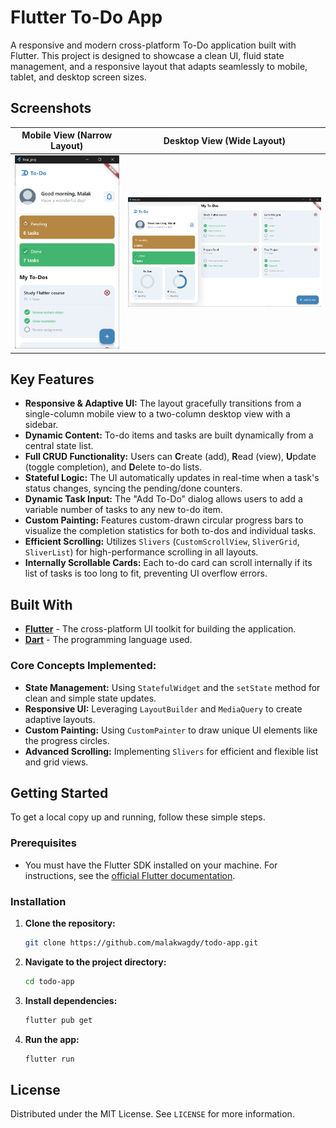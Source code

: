 # Flutter To-Do App

A responsive and modern cross-platform To-Do application built with Flutter. This project is designed to showcase a clean UI, fluid state management, and a responsive layout that adapts seamlessly to mobile, tablet, and desktop screen sizes.

## Screenshots

| Mobile View (Narrow Layout) | Desktop View (Wide Layout) |
| :-------------------------: | :--------------------------: |
| ![Mobile View](images/narrow.png) | ![Desktop View](images/wide.png) |

## Key Features

- **Responsive & Adaptive UI:** The layout gracefully transitions from a single-column mobile view to a two-column desktop view with a sidebar.
- **Dynamic Content:** To-do items and tasks are built dynamically from a central state list.
- **Full CRUD Functionality:** Users can **C**reate (add), **R**ead (view), **U**pdate (toggle completion), and **D**elete to-do lists.
- **Stateful Logic:** The UI automatically updates in real-time when a task's status changes, syncing the pending/done counters.
- **Dynamic Task Input:** The "Add To-Do" dialog allows users to add a variable number of tasks to any new to-do item.
- **Custom Painting:** Features custom-drawn circular progress bars to visualize the completion statistics for both to-dos and individual tasks.
- **Efficient Scrolling:** Utilizes `Slivers` (`CustomScrollView`, `SliverGrid`, `SliverList`) for high-performance scrolling in all layouts.
- **Internally Scrollable Cards:** Each to-do card can scroll internally if its list of tasks is too long to fit, preventing UI overflow errors.

## Built With

- **[Flutter](https://flutter.dev/)** - The cross-platform UI toolkit for building the application.
- **[Dart](https://dart.dev/)** - The programming language used.

### Core Concepts Implemented:

- **State Management:** Using `StatefulWidget` and the `setState` method for clean and simple state updates.
- **Responsive UI:** Leveraging `LayoutBuilder` and `MediaQuery` to create adaptive layouts.
- **Custom Painting:** Using `CustomPainter` to draw unique UI elements like the progress circles.
- **Advanced Scrolling:** Implementing `Slivers` for efficient and flexible list and grid views.

## Getting Started

To get a local copy up and running, follow these simple steps.

### Prerequisites

- You must have the Flutter SDK installed on your machine. For instructions, see the [official Flutter documentation](https://flutter.dev/docs/get-started/install).

### Installation

1.  **Clone the repository:**
    ```sh
    git clone https://github.com/malakwagdy/todo-app.git
    ```
2.  **Navigate to the project directory:**
    ```sh
    cd todo-app
    ```
3.  **Install dependencies:**
    ```sh
    flutter pub get
    ```
4.  **Run the app:**
    ```sh
    flutter run
    ```

## License

Distributed under the MIT License. See `LICENSE` for more information.
